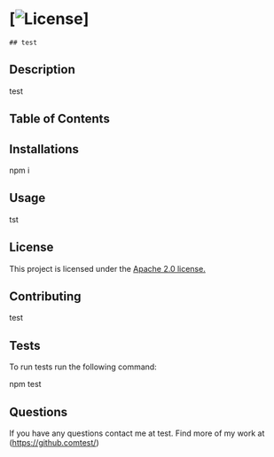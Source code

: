 # [![License](https://img.shields.io/badge/License-Apache%202.0-blue.svg)]
    
    ## test


## Description
test

## Table of Contents


## Installations
npm i


## Usage
tst

## License

This project is licensed under the 
[Apache 2.0 license.](https://opensource.org/licenses/Apache-2.0)

## Contributing
test

## Tests
To run tests run the following command:

npm test

## Questions
If you have any questions contact me at test.
Find more of my work at (https://github.comtest/)